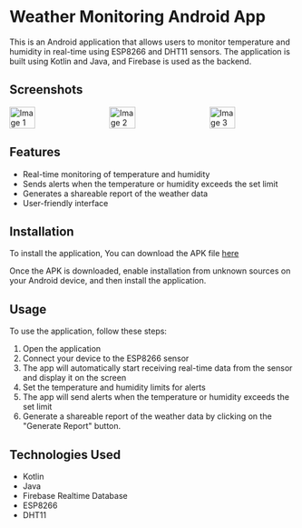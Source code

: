 
# Weather Monitoring Android App
This is an Android application that allows users to monitor temperature and humidity in real-time using ESP8266 and DHT11 sensors. The application is built using Kotlin and Java, and Firebase is used as the backend.

## Screenshots

<div style="display:flex;justify-content:space-between;width:100%;">
  <img src="https://bl6pap004files.storage.live.com/y4mvsuiZ7RYdOAWLRc5A5-gq3nhb8wJlwUhCxw9BSfFmDTPqKVy-qTrtqP-gYAPsmNW1MS6E-H_5HxJSzHNGgL6kGY-HYzHlqE7v3Wbe_OTayyLKsf-sX2VZkExaGA2O9RwKTIc42oKfevtQBY8I6FsrrmUWH_y2JpRuzFQ_ylZ9V6UHRh7FohCS4uCLImADwPh?width=720&height=1600&cropmode=none" alt="Image 1" style="width:30%;">
  <img src="https://bl6pap004files.storage.live.com/y4mlOTJrWjJrts787UmDJor1IwhHmzEhWOwItZc9y01bE0x3Z4fIY3DfrWG1k1nNuU1LOzK3CkNFMIPxU9F6GNwA578q7e0JDJ32hs3GCVU2TH7laLO4iZxrtKH8pHRHdDmerXUskl6s1r_BtTHbu47dXeMCDWbss1Si2pHMp2awqeqTrLLTtd4fJpA1SKKGseE?width=720&height=1600&cropmode=none" alt="Image 2" style="width:30%;">
  <img src="https://bl6pap004files.storage.live.com/y4mlvtlZ84lY2h_dG568uZMmHgfV_wFDp991V2zTEl5EzDiCGS1VBDmNA_NEJoOV7rP4lQxEZhXQnN60KxKZcFc4zGaJRQ1N2Sc5c_U0Ix8d0oB13729Qiz3-hdoPAsP7cv5H_Rx6HH5eg41fpKLEp9DZG-xuoOgASAi2kH1upUKMqrRxKrNNSCqrImvO7F0Z2v?width=720&height=1600&cropmode=none" alt="Image 3" style="width:30%;">
</div>



## Features
* Real-time monitoring of temperature and humidity
* Sends alerts when the temperature or humidity exceeds the set limit
* Generates a shareable report of the weather data
* User-friendly interface


## Installation
To install the application, You can download the APK file [here](https://drive.google.com/file/d/1vzMcgOjNl8Yy_NaboR-mm2qKFXhm2xbU/view?usp=sharing)


Once the APK is downloaded, enable installation from unknown sources on your Android device, and then install the application.


## Usage
To use the application, follow these steps:

1. Open the application
2. Connect your device to the ESP8266 sensor
3. The app will automatically start receiving real-time data from the sensor and display it on the screen
4. Set the temperature and humidity limits for alerts
5. The app will send alerts when the temperature or humidity exceeds the set limit
6. Generate a shareable report of the weather data by clicking on the "Generate Report" button.


## Technologies Used
* Kotlin
* Java
* Firebase Realtime Database
* ESP8266
* DHT11

